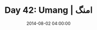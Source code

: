 ---
permalink: /jekyll/update/2014/08/02/day42
redirect_to: http://arounddh.elotroalex.com/jekyll/update/2014/08/02/day42
layout: post
title:  "Day 42: Umang | امنگ"
date:   2014-08-02 04:00:00
categories: jekyll update
---